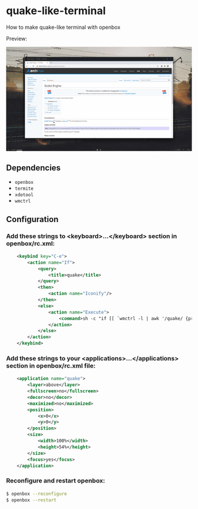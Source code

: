 # quake-like-terminal
How to make quake-like terminal with openbox

Preview:

![quake-like-terminal](quake-like-terminal.gif)

## Dependencies

* `openbox`
* `termite`
* `xdotool`
* `wmctrl`


## Configuration

### Add these strings to \<keyboard>...\</keyboard> section in openbox/rc.xml:

```xml
    <keybind key="C-e">
        <action name="If">
            <query>
                <title>quake</title>
            </query>
            <then>
                <action name="Iconify"/>
            </then>
            <else>
                <action name="Execute">
                    <command>sh -c "if [[ `wmctrl -l | awk '/quake/ {print $1}'` ]]; then xdotool set_desktop_for_window $(wmctrl -l | awk '/quake/ {print $1}' | head -1) $(wmctrl -d | grep '*' | cut -d ' ' -f1) windowactivate $(wmctrl -l | awk '/quake/ {print $1}' | head -1); else `termite -t quake --name="quake"`; fi"</command>
                </action>
            </else>
        </action>
    </keybind>
```


### Add these strings to your \<applications>...\</applications> section in openbox/rc.xml file:

```xml
    <application name="quake">
		<layer>above</layer>
		<fullscreen>no</fullscreen>
		<decor>no</decor>
		<maximized>no</maximized>
		<position>
			<x>0</x>
			<y>0</y>
		</position>
		<size>
			<width>100%</width>
			<height>54%</height>
		</size>
		<focus>yes</focus>
    </application>
```


### Reconfigure and restart openbox:

```bash
$ openbox --reconfigure
$ openbox --restart
```
